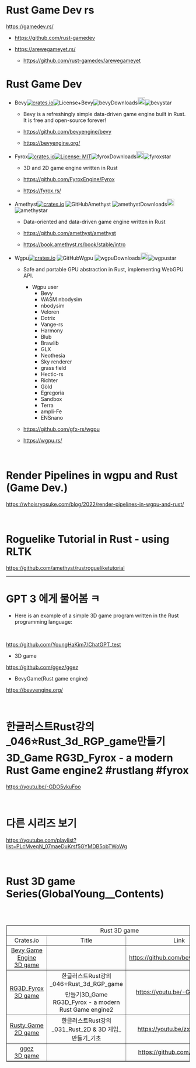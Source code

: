 # Rust Game Dev rs

https://gamedev.rs/


  - https://github.com/rust-gamedev


  - https://arewegameyet.rs/

    - https://github.com/rust-gamedev/arewegameyet

# Rust Game Dev

- Bevy[![crates.io](https://img.shields.io/crates/v/bevy.svg)](https://crates.io/crates/bevy)![License+Bevy](https://img.shields.io/badge/license-MIT%2FApache-blue.svg)![bevyDownloads](https://img.shields.io/crates/d/bevy.svg)<a href="https://github.com/bevyengine/bevy/"><img alt="githubicon" width="20px" src="https://user-images.githubusercontent.com/67513038/218287708-001511d7-1cce-42d3-92d2-4a61193b38f0.png" /></a>![bevystar](https://img.shields.io/github/stars/bevyengine/bevy.svg)

  - Bevy is a refreshingly simple data-driven game engine built in Rust. It is free and open-source forever!

  - https://github.com/bevyengine/bevy
  
  - https://bevyengine.org/

- Fyrox[![crates.io](https://img.shields.io/crates/v/fyrox.svg)](https://crates.io/crates/fyrox)[![License: MIT](https://img.shields.io/badge/License-MIT-yellow.svg)](https://opensource.org/licenses/MIT)![fyroxDownloads](https://img.shields.io/crates/d/fyrox.svg)<a href="https://github.com/FyroxEngine/Fyrox"><img alt="githubicon" width="20px" src="https://user-images.githubusercontent.com/67513038/218287708-001511d7-1cce-42d3-92d2-4a61193b38f0.png" /></a>![fyroxstar](https://img.shields.io/github/stars/FyroxEngine/Fyrox.svg)

  - 3D and 2D game engine written in Rust

  - https://github.com/FyroxEngine/Fyrox

  - https://fyrox.rs/

- Amethyst[![crates.io](https://img.shields.io/crates/v/amethyst.svg)](https://crates.io/crates/amethyst)
![GitHubAmethyst](https://img.shields.io/badge/license-MIT%2FApache-blue.svg)
![amethystDownloads](https://img.shields.io/crates/d/amethyst.svg)<a href="https://github.com/amethyst/amethyst"><img alt="githubicon" width="20px" src="https://user-images.githubusercontent.com/67513038/218287708-001511d7-1cce-42d3-92d2-4a61193b38f0.png" /></a>![amethystar](https://img.shields.io/github/stars/amethyst/amethyst.svg)

  - Data-oriented and data-driven game engine written in Rust
  
  - https://github.com/amethyst/amethyst

  - https://book.amethyst.rs/book/stable/intro

- Wgpu[![crates.io](https://img.shields.io/crates/v/wgpu.svg)](https://crates.io/crates/wgpu)
![GitHubWgpu](https://img.shields.io/badge/license-MIT%2FApache-blue.svg)
![wgpuDownloads](https://img.shields.io/crates/d/wgpu.svg)<a href="https://github.com/gfx-rs/wgpu"><img alt="githubicon" width="20px" src="https://user-images.githubusercontent.com/67513038/218287708-001511d7-1cce-42d3-92d2-4a61193b38f0.png" /></a>![wgpustar](https://img.shields.io/github/stars/gfx-rs/wgpu.svg)

  - Safe and portable GPU abstraction in Rust, implementing WebGPU API.

    - Wgpu user
      - Bevy
      - WASM nbodysim
      - nbodysim
      - Veloren
      - Dotrix
      - Vange-rs
      - Harmony
      - Blub
      - Brawlib
      - GLX
      - Neothesia
      - Sky renderer
      - grass field
      - Hectic-rs
      - Richter
      - Göld
      - Egregoria
      - Sandbox
      - Terra
      - ampli-Fe
      - ENSnano

  - https://github.com/gfx-rs/wgpu

  - https://wgpu.rs/

<br>

# Render Pipelines in wgpu and Rust (Game Dev.)

https://whoisryosuke.com/blog/2022/render-pipelines-in-wgpu-and-rust/

<br>

# Roguelike Tutorial in Rust - using RLTK

https://github.com/amethyst/rustrogueliketutorial

<hr>


# GPT 3 에게 물어봄 ㅋ

- Here is an example of a simple 3D game program written in the Rust programming language:

<br>

https://github.com/YoungHaKim7/ChatGPT_test

- 3D game

https://github.com/ggez/ggez

- BevyGame(Rust game engine)

https://bevyengine.org/

<br>

# 한글러스트Rust강의\_046⭐️Rust_3d_RGP_game만들기3D_Game RG3D_Fyrox - a modern Rust Game engine2 #rustlang #fyrox

https://youtu.be/-GDO5ykuFoo

<br>

# 다른 시리즈 보기

https://youtube.com/playlist?list=PLcMveqN_07maeDuKrsf5GYMDB5obTWoWg

<br>

# Rust 3D game Series(GlobalYoung\_\_Contents)

<br>

<br>

<table border="1">
    <tr>
    <td colspan="3" align="center">Rust 3D game</td>
    </tr>
    <tr align="center">
        <td>Crates.io </td>
        <td>Title</td>
        <td>Link</td>
    </tr>
    <tr align="center">
        <td><a href="https://github.com/bevyengine/bevy">Bevy Game Engine<br>3D game</td></a>
        <td></td>
        <td><a href="https://github.com/bevyengine/bevy">https://github.com/bevyengine/bevy</a></td>
    </tr>
    <tr align="center">
        <td><a href="https://github.com/FyroxEngine/Fyrox">RG3D_Fyrox<br>3D game</td></a>
        <td>한글러스트Rust강의_046⭐️Rust_3d_RGP_game만들기3D_Game RG3D_Fyrox - a modern Rust Game engine2</td>
        <td><a href="https://youtu.be/-GDO5ykuFoo">https://youtu.be/-GDO5ykuFoo</a></td>
    </tr>
    <tr align="center">
        <td><a href="https://github.com/CleanCut/rusty_engine">Rusty_Game<br>2D game</td></a>
        <td>한글러스트Rust강의_031_Rust_2D & 3D 게임_만들기_기초</td>
        <td><a href="https://youtu.be/zxvtpyuMcFE">https://youtu.be/zxvtpyuMcFE</a></td>
    </tr>
    <tr align="center">
        <td><a href="https://ggez.rs/">ggez<br>3D game</td></a>
        <td></td>
        <td><a href="https://github.com/ggez/ggez">https://github.com/ggez/ggez</a></td>
    </tr>
</table>
